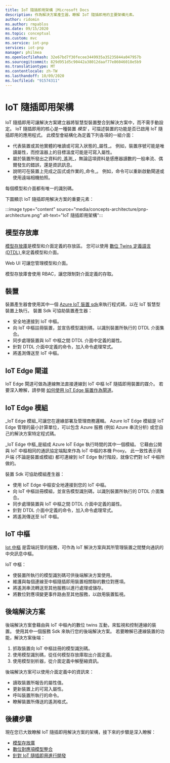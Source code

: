 ```yaml
---
title: IoT 隨插即用架構 |Microsoft Docs
description: 作為解決方案產生器，瞭解 IoT 隨插即用的主要架構元素。
author: ridomin
ms.author: rmpablos
ms.date: 09/15/2020
ms.topic: conceptual
ms.custom: mvc
ms.service: iot-pnp
services: iot-pnp
manager: philmea
ms.openlocfilehash: 32e67bd7f30fecee3449935a35235844a047957b
ms.sourcegitcommit: 829d951d5c90442a38012daaf77e86046018e5b9
ms.translationtype: MT
ms.contentlocale: zh-TW
ms.lasthandoff: 10/09/2020
ms.locfileid: "91574311"
---
```

# <a name="iot-plug-and-play-architecture"></a>IoT 隨插即用架構

IoT 隨插即用可讓解決方案建立器將智慧型裝置整合到解決方案中，而不需手動設定。 IoT 隨插即用的核心是一種裝置 _模型_ ，可描述裝置的功能是否已啟用 IoT 隨插即用的應用程式。 此模型會結構化為定義下列各項的一組介面：

- 代表裝置或其他實體的唯讀或可寫入狀態的_屬性_。 例如，裝置序號可能是唯讀屬性，而控溫器上的目標溫度可能是可寫入屬性。
- 屬於裝置所發出之資料的_遙測_，無論這項資料是感應器讀數的一般串流、偶爾發生的錯誤，還是資訊訊息。
- 說明可在裝置上完成之函式或作業的_命令_。 例如，命令可以重新啟動閘道或使用遠端相機拍照。

每個模型和介面都有唯一的識別碼。

下圖顯示 IoT 隨插即用解決方案的重要元素：

:::image type="content" source="media/concepts-architecture/pnp-architecture.png" alt-text="IoT 隨插即用架構":::

## <a name="model-repository"></a>模型存放庫

[模型存放庫](./concepts-model-repository.md)是模型和介面定義的存放區。 您可以使用 [數位 Twins 定義語言 (DTDL) ](https://github.com/Azure/opendigitaltwins-dtdl)來定義模型和介面。

Web UI 可讓您管理模型和介面。

模型存放庫會使用 RBAC，讓您限制對介面定義的存取。

## <a name="devices"></a>裝置

裝置產生器會使用其中一個 [Azure IoT 裝置 sdk](./libraries-sdks.md)來執行程式碼，以在 IoT 智慧型裝置上執行。 裝置 Sdk 可協助裝置產生器：

- 安全地連接到 IoT 中樞。
- 向 IoT 中樞註冊裝置，並宣告模型識別碼，以識別裝置所執行的 DTDL 介面集合。
- 同步處理裝置與 IoT 中樞之間 DTDL 介面中定義的屬性。
- 針對 DTDL 介面中定義的命令，加入命令處理常式。
- 將遙測傳送至 IoT 中樞。

## <a name="iot-edge-gateway"></a>IoT Edge 閘道

IoT Edge 閘道可做為連線無法直接連線到 IoT 中樞 IoT 隨插即用裝置的媒介。 若要深入瞭解，請參閱 [如何使用 IoT Edge 裝置作為閘道](../iot-edge/iot-edge-as-gateway.md)。

## <a name="iot-edge-modules"></a>IoT Edge 模組

_IoT Edge 模組_可讓您在邊緣部署及管理商務邏輯。 Azure IoT Edge 模組是 IoT Edge 管理的最小計算單位，可以包含 Azure 服務 (例如 Azure 串流分析) 或您自己的解決方案特定程式碼。

_IoT Edge 中樞_是組成 Azure IoT Edge 執行時間的其中一個模組。 它藉由公開與 IoT 中樞相同的通訊協定端點來作為 IoT 中樞的本機 Proxy。 此一致性表示用戶端 (不論是裝置或模組) 都可連線到 IoT Edge 執行階段，就像它們對 IoT 中樞所做的。

裝置 Sdk 可協助模組產生器：

- 使用 IoT Edge 中樞安全地連接到您的 IoT 中樞。
- 向 IoT 中樞註冊模組，並宣告模型識別碼，以識別裝置所執行的 DTDL 介面集合。
- 同步處理裝置與 IoT 中樞之間 DTDL 介面中定義的屬性。
- 針對 DTDL 介面中定義的命令，加入命令處理常式。
- 將遙測傳送至 IoT 中樞。

## <a name="iot-hub"></a>IoT 中樞

[Iot 中樞](../iot-hub/about-iot-hub.md) 是雲端託管的服務，可作為 IoT 解決方案與其所管理裝置之間雙向通訊的中央訊息中樞。

IoT 中樞：

- 使裝置所執行的模型識別碼可供後端解決方案使用。
- 維護與每個連線至中樞隨插即用裝置相關聯的數位對應項。
- 將遙測串流轉送至其他服務以進行處理或儲存。
- 將數位對應項變更事件路由至其他服務，以啟用裝置監視。

## <a name="backend-solution"></a>後端解決方案

後端解決方案會藉由與 IoT 中樞內的數位 twins 互動，來監視和控制連線的裝置。 使用其中一個服務 Sdk 來執行您的後端解決方案。 若要瞭解已連線裝置的功能，解決方案後端：

1. 抓取裝置向 IoT 中樞註冊的模型識別碼。
1. 使用模型識別碼，從任何模型存放庫取出介面定義。
1. 使用模型剖析器，從介面定義中解壓縮資訊。

後端解決方案可以使用介面定義中的資訊來：

- 讀取裝置所報告的屬性值。
- 更新裝置上的可寫入屬性。
- 呼叫裝置所執行的命令。
- 瞭解裝置所傳送的遙測格式。

## <a name="next-steps"></a>後續步驟

現在您已大致瞭解 IoT 隨插即用解決方案的架構，接下來的步驟是深入瞭解：

- [模型存放庫](./concepts-model-repository.md)
- [數位對應項模型整合](./concepts-model-discovery.md)
- [針對 IoT 隨插即用進行開發](./concepts-developer-guide-device-csharp.md)
